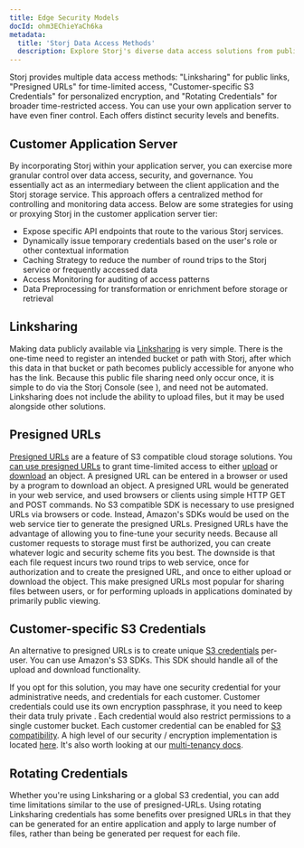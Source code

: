 ```yaml
---
title: Edge Security Models
docId: ohm3EChieYaCh6ka
metadata:
  title: 'Storj Data Access Methods'
  description: Explore Storj's diverse data access solutions from public Linksharing to encrypted S3 credentials, ensuring optimal security for your storage needs.
---
```


Storj provides multiple data access methods: "Linksharing" for public links, "Presigned URLs" for time-limited access, "Customer-specific S3 Credentials" for personalized encryption, and "Rotating Credentials" for broader time-restricted access. You can use your own application server to have even finer control. Each offers distinct security levels and benefits.

## Customer Application Server

By incorporating Storj within your application server, you can exercise more granular control over data access, security, and governance. You essentially act as an intermediary between the client application and the Storj storage service. This approach offers a centralized method for controlling and monitoring data access. Below are some strategies for using or proxying Storj in the customer application server tier:

- Expose specific API endpoints that route to the various Storj services.
- Dynamically issue temporary credentials based on the user's role or other contextual information
- Caching Strategy to reduce the number of round trips to the Storj service or frequently accessed data
- Access Monitoring for auditing of access patterns
- Data Preprocessing for transformation or enrichment before storage or retrieval

## Linksharing

Making data publicly available via [Linksharing](docId:sN2GhYgGUtqBVF65GhKEa) is very simple. There is the one-time need to register an intended bucket or path with Storj, after which this data in that bucket or path becomes publicly accessible for anyone who has the link. Because this public file sharing need only occur once, it is simple to do via the Storj Console (see [](docId:cie0gae7voob2Weigh3c)), and need not be automated. Linksharing does not include the ability to upload files, but it may be used alongside other solutions.

## Presigned URLs

[Presigned URLs](https://docs.aws.amazon.com/AmazonS3/latest/userguide/using-presigned-url.html) are a feature of S3 compatible cloud storage solutions. You [can use presigned URLs](docId:_pCGnHv0_XwR0-mX0rIkJ) to grant time-limited access to either [upload](docId:_pCGnHv0_XwR0-mX0rIkJ#script) or [download](docId:_pCGnHv0_XwR0-mX0rIkJ#script-for-download) an object. A presigned URL can be entered in a browser or used by a program to download an object. A presigned URL would be generated in your web service, and used browsers or clients using simple HTTP GET and POST commands. No S3 compatible SDK is necessary to use presigned URLs via browsers or code. Instead, Amazon's SDKs would be used on the web service tier to generate the presigned URLs. Presigned URLs have the advantage of allowing you to fine-tune your security needs. Because all customer requests to storage must first be authorized, you can create whatever logic and security scheme fits you best. The downside is that each file request incurs two round trips to web service, once for authorization and to create the presigned URL, and once to either upload or download the object. This make presigned URLs most popular for sharing files between users, or for performing uploads in applications dominated by primarily public viewing.

## Customer-specific S3 Credentials

An alternative to presigned URLs is to create unique [S3 credentials](docId:_xWsamBjOsZYyu9xtQCm5#create-s3-credentials) per-user. You can use Amazon's S3 SDKs. This SDK should handle all of the upload and download functionality.

If you opt for this solution, you may have one security credential for your administrative needs, and credentials for each customer. Customer credentials could use its own encryption passphrase, it you need to keep their data truly private . Each credential would also restrict permissions to a single customer bucket. Each customer credential can be enabled for [S3 compatibility](docId:eZ4caegh9queuQuaazoo). A high level of our security / encryption implementation is located [here](docId:KEt1PX_a8sbmwGXI4IhT_). It's also worth looking at our [multi-tenancy docs](https://pkg.go.dev/storj.io/uplink#hdr-Multitenancy_in_a_Single_Application_Bucket).

## Rotating Credentials

Whether you're using Linksharing or a global S3 credential, you can add time limitations similar to the use of presigned-URLs. Using rotating Linksharing credentials has some benefits over presigned URLs in that they can be generated for an entire application and apply to large number of files, rather than being be generated per request for each file.
